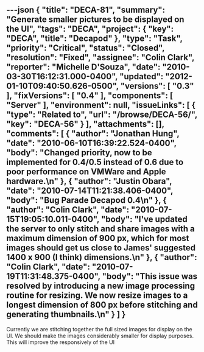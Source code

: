---json
{
  "title": "DECA-81",
  "summary": "Generate smaller pictures to be displayed on the UI",
  "tags": "DECA",
  "project": {
    "key": "DECA",
    "title": "Decapod"
  },
  "type": "Task",
  "priority": "Critical",
  "status": "Closed",
  "resolution": "Fixed",
  "assignee": "Colin Clark",
  "reporter": "Michelle D'Souza",
  "date": "2010-03-30T16:12:31.000-0400",
  "updated": "2012-01-10T09:40:50.626-0500",
  "versions": [
    "0.3"
  ],
  "fixVersions": [
    "0.4"
  ],
  "components": [
    "Server"
  ],
  "environment": null,
  "issueLinks": [
    {
      "type": "Related to",
      "url": "/browse/DECA-56/",
      "key": "DECA-56"
    }
  ],
  "attachments": [],
  "comments": [
    {
      "author": "Jonathan Hung",
      "date": "2010-06-10T16:39:22.524-0400",
      "body": "Changed priority, now to be implemented for 0.4/0.5 instead of 0.6 due to poor performance on VMWare and Apple hardware.\n"
    },
    {
      "author": "Justin Obara",
      "date": "2010-07-14T11:21:38.406-0400",
      "body": "Bug Parade Decapod 0.4\n"
    },
    {
      "author": "Colin Clark",
      "date": "2010-07-15T19:05:10.011-0400",
      "body": "I've updated the server to only stitch and share images with a maximum dimension of 900 px, which for most images should get us close to James' suggested 1400 x 900 (I think) dimensions.\n"
    },
    {
      "author": "Colin Clark",
      "date": "2010-07-19T11:31:48.375-0400",
      "body": "This issue was resolved by introducing a new image processing routine for resizing. We now resize images to a longest dimension of 800 px before stitching and generating thumbnails.\n"
    }
  ]
}
---
Currently we are stitching together the full sized images for display on the UI. We should make the images considerably smaller for display purposes. This will improve the responsively of the UI

        